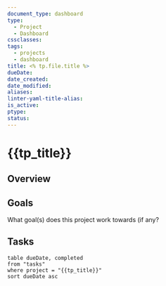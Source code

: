 ```yaml
---
document_type: dashboard
type:
  - Project
  - Dashboard
cssclasses: 
tags:
  - projects
  - dashboard
title: <% tp.file.title %>
dueDate: 
date_created: 
date_modified: 
aliases: 
linter-yaml-title-alias: 
is_active: 
ptype: 
status:
---
```


# {{tp_title}}

## Overview

## Goals

What goal(s) does this project work towards (if any?

## Tasks

```dataview
table dueDate, completed
from "tasks"
where project = "{{tp_title}}"
sort dueDate asc
```